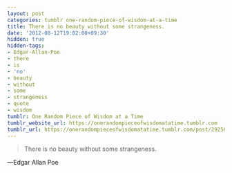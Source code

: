 ```yaml
---
layout: post
categories: tumblr one-random-piece-of-wisdom-at-a-time
title: There is no beauty without some strangeness.
date: '2012-08-12T19:02:00+09:30'
hidden: true
hidden-tags:
- Edgar-Allan-Poe
- there
- is
- 'no'
- beauty
- without
- some
- strangeness
- quote
- wisdom
tumblr: One Random Piece of Wisdom at a Time
tumblr_website_url: https://onerandompieceofwisdomatatime.tumblr.com
tumblr_url: https://onerandompieceofwisdomatatime.tumblr.com/post/29256199297/there-is-no-beauty-without-some-strangeness
---
```

> There is no beauty without some strangeness.

—Edgar Allan Poe
